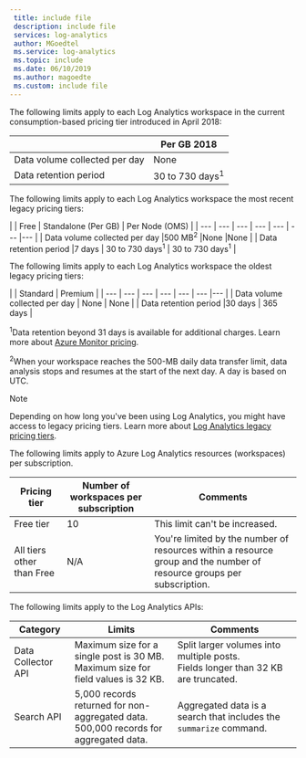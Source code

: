 ```yaml
---
 title: include file
 description: include file
 services: log-analytics
 author: MGoedtel
 ms.service: log-analytics
 ms.topic: include
 ms.date: 06/10/2019
 ms.author: magoedte
 ms.custom: include file
---
```



The following limits apply to each Log Analytics workspace in the current consumption-based pricing tier introduced in April 2018:

|     | Per GB 2018 |
| --- | --- | 
| Data volume collected per day | None |
| Data retention period | 30 to 730 days<sup>1</sup> |

The following limits apply to each Log Analytics workspace the most recent legacy pricing tiers:

|  | Free | Standalone (Per GB) | Per Node (OMS) |
| --- | --- | --- | --- | --- | --- |--- |
| Data volume collected per day |500 MB<sup>2</sup> |None |None |
| Data retention period |7 days | 30 to 730 days<sup>1</sup> | 30 to 730 days<sup>1</sup> |

The following limits apply to each Log Analytics workspace the oldest legacy pricing tiers:

|  | Standard | Premium | 
| --- | --- | --- | --- | --- | --- |--- |
| Data volume collected per day | None | None | 
| Data retention period |30 days | 365 days |

<sup>1</sup>Data retention beyond 31 days is available for additional charges. Learn more about [Azure Monitor pricing](https://azure.microsoft.com/pricing/details/monitor/).

<sup>2</sup>When your workspace reaches the 500-MB daily data transfer limit, data analysis stops and resumes at the start of the next day. A day is based on UTC.

>[!NOTE]
>Depending on how long you've been using Log Analytics, you might have access to legacy pricing tiers. Learn more about [Log Analytics legacy pricing tiers](https://docs.microsoft.com/azure/azure-monitor/platform/manage-cost-storage#legacy-pricing-tiers). 
>

The following limits apply to Azure Log Analytics resources (workspaces) per subscription.

| Pricing tier    | Number of workspaces per subscription | Comments
| --- | --- | --- |
| Free tier  | 10 | This limit can't be increased. |
| All tiers other than Free | N/A | You're limited by the number of resources within a resource group and the number of resource groups per subscription. | 

The following limits apply to the Log Analytics APIs:

| Category | Limits | Comments
| --- | --- | --- |
| Data Collector API | Maximum size for a single post is 30 MB.<br>Maximum size for field values is 32 KB. | Split larger volumes into multiple posts.<br>Fields longer than 32 KB are truncated. |
| Search API | 5,000 records returned for non-aggregated data.<br>500,000 records for aggregated data. | Aggregated data is a search that includes the `summarize` command.
 
